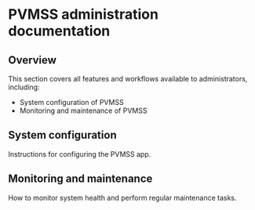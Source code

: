 # PVMSS administration documentation

## Overview

This section covers all features and workflows available to administrators, including:

- System configuration of PVMSS
- Monitoring and maintenance of PVMSS

## System configuration

Instructions for configuring the PVMSS app.

## Monitoring and maintenance

How to monitor system health and perform regular maintenance tasks.
